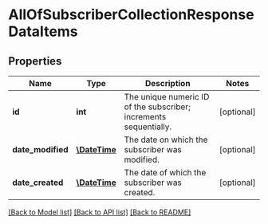 # AllOfSubscriberCollectionResponseDataItems

## Properties
Name | Type | Description | Notes
------------ | ------------- | ------------- | -------------
**id** | **int** | The unique numeric ID of the subscriber; increments sequentially. | [optional] 
**date_modified** | [**\DateTime**](\DateTime.md) | The date on which the subscriber was modified. | [optional] 
**date_created** | [**\DateTime**](\DateTime.md) | The date of which the subscriber was created. | [optional] 

[[Back to Model list]](../../README.md#documentation-for-models) [[Back to API list]](../../README.md#documentation-for-api-endpoints) [[Back to README]](../../README.md)

